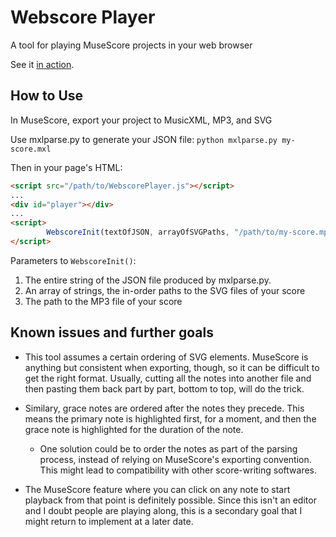 # Webscore Player
A tool for playing MuseScore projects in your web browser

See it [in action](https://eli.waksbaum.com/projects/?tag=Music).

## How to Use
In MuseScore, export your project to MusicXML, MP3, and SVG

Use mxlparse.py to generate your JSON file:
`python mxlparse.py my-score.mxl`

Then in your page's HTML:

```html
<script src="/path/to/WebscorePlayer.js"></script>
...
<div id="player"></div>
...
<script>
        WebscoreInit(textOfJSON, arrayOfSVGPaths, "/path/to/my-score.mp3");
</script>
```

Parameters to `WebscoreInit()`:
1.  The entire string of the JSON file produced by mxlparse.py.
2.  An array of strings, the in-order paths to the SVG files of your score
3.  The path to the MP3 file of your score

## Known issues and further goals
- This tool assumes a certain ordering of SVG elements. MuseScore is anything but consistent when exporting, though, so it can be difficult to get the right format. Usually, cutting all the notes into another file and then pasting them back part by part, bottom to top, will do the trick.
- Similary, grace notes are ordered after the notes they precede. This means the primary note is highlighted first, for a moment, and then the grace note is highlighted for the duration of the note.
  - One solution could be to order the notes as part of the parsing process, instead of relying on MuseScore's exporting convention. This might lead to compatibility with other score-writing softwares.

- The MuseScore feature where you can click on any note to start playback from that point is definitely possible. Since this isn't an 
editor and I doubt people are playing along, this is a secondary goal that I might return to implement at a later date.
